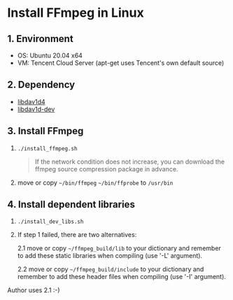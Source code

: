 # Install FFmpeg in Linux

## 1. Environment

- OS: Ubuntu 20.04 x64
- VM: Tencent Cloud Server (apt-get uses Tencent's own default source)

## 2. Dependency

- [libdav1d4](https://packages.debian.org/bullseye/libdav1d4)
- [libdav1d-dev](https://packages.debian.org/bullseye/libdav1d-dev)

## 3. Install FFmpeg

1. `./install_ffmpeg.sh`
    > If the network condition does not increase, you can download the ffmpeg source compression package in advance.

2. move or copy `~/bin/ffmpeg` `~/bin/ffprobe` to `/usr/bin` 

## 4. Install dependent libraries

1. `./install_dev_libs.sh`

2. If step 1 failed, there are two alternatives:

    2.1 move or copy `~/ffmpeg_build/lib` to your dictionary and remember to add these static libraries when compiling (use '-L' argument).

    2.2 move or copy `~/ffmpeg_build/include` to your dictionary and remember to add these header files when compiling (use '-I' argument). 

Author uses 2.1 :-)

